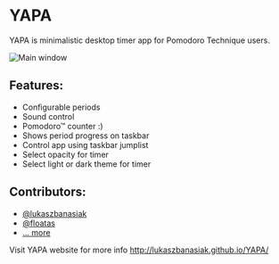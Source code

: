 YAPA
====

YAPA is minimalistic desktop timer app for Pomodoro Technique users. 

![Main window](http://banasiak.me/wp-content/uploads/2013/06/yapa_main_info.png)

Features:
---------

* Configurable periods
* Sound control
* Pomodoro™ counter :)
* Shows period progress on taskbar
* Control app using taskbar jumplist
* Select opacity for timer
* Select light or dark theme for timer

Contributors:
-------------

* [@lukaszbanasiak](https://github.com/lukaszbanasiak)
* [@floatas](https://github.com/floatas)
* [... more](https://github.com/lukaszbanasiak/YAPA/graphs/contributors)


Visit YAPA website for more info http://lukaszbanasiak.github.io/YAPA/
